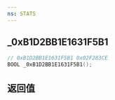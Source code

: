 ```yaml
---
ns: STATS
---
```

## _0xB1D2BB1E1631F5B1

```c
// 0xB1D2BB1E1631F5B1 0x02F283CE
BOOL _0xB1D2BB1E1631F5B1();
```


## 返回值
